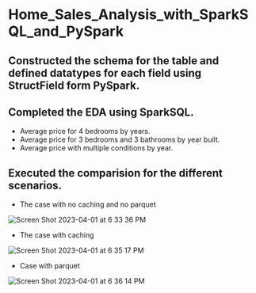 # Home_Sales_Analysis_with_SparkSQL_and_PySpark

## Constructed the schema for the table and defined datatypes for each field using StructField form PySpark.

## Completed the EDA using SparkSQL. 
* Average price for 4 bedrooms by years.
* Average price for 3 bedrooms and 3 bathrooms by year built.
* Average price with multiple conditions by year.

## Executed the comparision for the different scenarios.
* The case with no caching and no parquet

![Screen Shot 2023-04-01 at 6 33 36 PM](https://user-images.githubusercontent.com/113545468/229318612-45eca44c-8b92-490d-801b-609826c7e85d.png)

* The case with caching

![Screen Shot 2023-04-01 at 6 35 17 PM](https://user-images.githubusercontent.com/113545468/229318923-496be669-5126-4d43-abc0-7c3e9b31357e.png)

* Case with parquet

![Screen Shot 2023-04-01 at 6 36 14 PM](https://user-images.githubusercontent.com/113545468/229319120-8f607e0a-1d68-4b3f-acba-7d8a1263a925.png)




